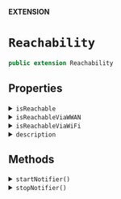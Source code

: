 **EXTENSION**

# `Reachability`
```swift
public extension Reachability
```

## Properties
<details><summary markdown="span"><code>isReachable</code></summary>

```swift
var isReachable: Bool
```

</details>

<details><summary markdown="span"><code>isReachableViaWWAN</code></summary>

```swift
var isReachableViaWWAN: Bool
```

</details>

<details><summary markdown="span"><code>isReachableViaWiFi</code></summary>

```swift
var isReachableViaWiFi: Bool
```

</details>

<details><summary markdown="span"><code>description</code></summary>

```swift
var description: String
```

</details>

## Methods
<details><summary markdown="span"><code>startNotifier()</code></summary>

```swift
func startNotifier() throws
```

</details>

<details><summary markdown="span"><code>stopNotifier()</code></summary>

```swift
func stopNotifier()
```

</details>
